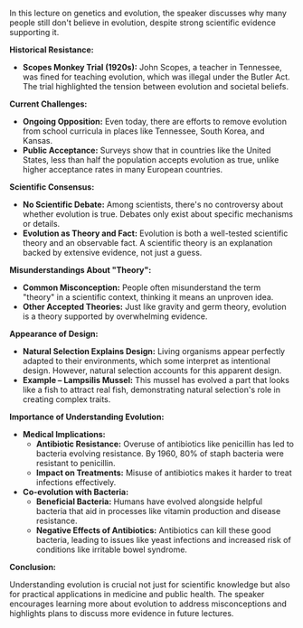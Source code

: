 In this lecture on genetics and evolution, the speaker discusses why many people still don't believe in evolution, despite strong scientific evidence supporting it.

**Historical Resistance:**

- **Scopes Monkey Trial (1920s):** John Scopes, a teacher in Tennessee, was fined for teaching evolution, which was illegal under the Butler Act. The trial highlighted the tension between evolution and societal beliefs.

**Current Challenges:**

- **Ongoing Opposition:** Even today, there are efforts to remove evolution from school curricula in places like Tennessee, South Korea, and Kansas.
- **Public Acceptance:** Surveys show that in countries like the United States, less than half the population accepts evolution as true, unlike higher acceptance rates in many European countries.

**Scientific Consensus:**

- **No Scientific Debate:** Among scientists, there's no controversy about whether evolution is true. Debates only exist about specific mechanisms or details.
- **Evolution as Theory and Fact:** Evolution is both a well-tested scientific theory and an observable fact. A scientific theory is an explanation backed by extensive evidence, not just a guess.

**Misunderstandings About "Theory":**

- **Common Misconception:** People often misunderstand the term "theory" in a scientific context, thinking it means an unproven idea.
- **Other Accepted Theories:** Just like gravity and germ theory, evolution is a theory supported by overwhelming evidence.

**Appearance of Design:**

- **Natural Selection Explains Design:** Living organisms appear perfectly adapted to their environments, which some interpret as intentional design. However, natural selection accounts for this apparent design.
- **Example – Lampsilis Mussel:** This mussel has evolved a part that looks like a fish to attract real fish, demonstrating natural selection's role in creating complex traits.

**Importance of Understanding Evolution:**

- **Medical Implications:**
  - **Antibiotic Resistance:** Overuse of antibiotics like penicillin has led to bacteria evolving resistance. By 1960, 80% of staph bacteria were resistant to penicillin.
  - **Impact on Treatments:** Misuse of antibiotics makes it harder to treat infections effectively.
- **Co-evolution with Bacteria:**
  - **Beneficial Bacteria:** Humans have evolved alongside helpful bacteria that aid in processes like vitamin production and disease resistance.
  - **Negative Effects of Antibiotics:** Antibiotics can kill these good bacteria, leading to issues like yeast infections and increased risk of conditions like irritable bowel syndrome.

**Conclusion:**

Understanding evolution is crucial not just for scientific knowledge but also for practical applications in medicine and public health. The speaker encourages learning more about evolution to address misconceptions and highlights plans to discuss more evidence in future lectures.
